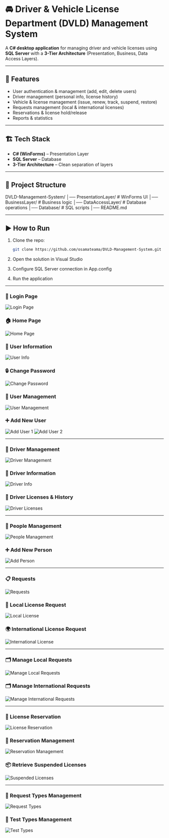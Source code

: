 # 🚘 Driver & Vehicle License Department (DVLD) Management System

A **C# desktop application** for managing driver and vehicle licenses using **SQL Server** with a **3-Tier Architecture** (Presentation, Business, Data Access Layers).

---

## 🚀 Features
- User authentication & management (add, edit, delete users)  
- Driver management (personal info, license history)  
- Vehicle & license management (issue, renew, track, suspend, restore)  
- Requests management (local & international licenses)  
- Reservations & license hold/release  
- Reports & statistics  

---

## 🏗️ Tech Stack
- **C# (WinForms)** – Presentation Layer  
- **SQL Server** – Database  
- **3-Tier Architecture** – Clean separation of layers  

---

## 📂 Project Structure
DVLD-Management-System/
│── PresentationLayer/ # WinForms UI
│── BusinessLayer/ # Business logic
│── DataAccessLayer/ # Database operations
│── Database/ # SQL scripts
│── README.md

---

## ▶️ How to Run
1. Clone the repo:
   ```bash
   git clone https://github.com/osamateama/DVLD-Management-System.git

2. Open the solution in Visual Studio
   
4. Configure SQL Server connection in App.config

5. Run the application

---

### 🔑 Login Page
![Login Page](https://github.com/user-attachments/assets/398a95e4-ac82-42f5-a615-7336274ae6e6)

### 🏠 Home Page
![Home Page](https://github.com/user-attachments/assets/b7bcdef4-b606-4af0-b7c5-cc5b299163c2)

### 👤 User Information
![User Info](https://github.com/user-attachments/assets/292fcfed-ae00-4de8-817e-ab14100a083e)

### 🔒 Change Password
![Change Password](https://github.com/user-attachments/assets/7990196c-6d85-41cc-a928-42fad9d694f7)

### 👥 User Management
![User Management](https://github.com/user-attachments/assets/74532df6-29d0-4742-85ab-7551b4761540)

### ➕ Add New User
![Add User 1](https://github.com/user-attachments/assets/b46b236a-f831-4fae-ad1a-402e7c822e6b)
![Add User 2](https://github.com/user-attachments/assets/b4f56b50-03a9-4d8c-aefb-cf1334901cb1)

---

### 🚗 Driver Management
![Driver Management](https://github.com/user-attachments/assets/2840c14f-8594-45d1-adaa-2ac3b70a8b25)

### 🧾 Driver Information
![Driver Info](https://github.com/user-attachments/assets/e73aba31-f437-4757-a996-05550ec2fd26)

### 🪪 Driver Licenses & History
![Driver Licenses](https://github.com/user-attachments/assets/bbb1df83-0a41-4530-b3ee-f5b2b1561d03)

---

### 🧍 People Management
![People Management](https://github.com/user-attachments/assets/d8711251-4469-48a4-826b-25412e900069)

### ➕ Add New Person
![Add Person](https://github.com/user-attachments/assets/00e3df13-ee7a-4c68-8124-3fb660572c10)

---

### 📋 Requests
![Requests](https://github.com/user-attachments/assets/fa652163-6f94-43b6-ae86-7885c79782e7)

### 📄 Local License Request
![Local License](https://github.com/user-attachments/assets/ff11e2e1-3cf8-40c8-bec0-958ee0326853)

### 🌍 International License Request
![International License](https://github.com/user-attachments/assets/12b9d1bb-76b8-48a6-a759-29c58cc35131)

---

### 🗂️ Manage Local Requests
![Manage Local Requests](https://github.com/user-attachments/assets/75815808-2bec-43ac-90f1-d74d559e5d42)

### 🗂️ Manage International Requests
![Manage International Requests](https://github.com/user-attachments/assets/db007229-bd0a-4e50-9921-f1cf7a084da7)

---

### 📅 License Reservation
![License Reservation](https://github.com/user-attachments/assets/101e7cf8-5b7d-4a88-848e-197770e7791b)

### 📅 Reservation Management
![Reservation Management](https://github.com/user-attachments/assets/8ada0362-6627-45ce-aa0a-5780c418f02f)

### 📦 Retrieve Suspended Licenses
![Suspended Licenses](https://github.com/user-attachments/assets/17247657-9757-46c4-a6ca-d0e3c4f11a84)

---

### 📝 Request Types Management
![Request Types](https://github.com/user-attachments/assets/0b34f14f-33fc-46bb-a081-8e7e308984ed)

### 📝 Test Types Management
![Test Types](https://github.com/user-attachments/assets/5a0c7107-f0b7-47cd-b519-ea779ab9c287)


